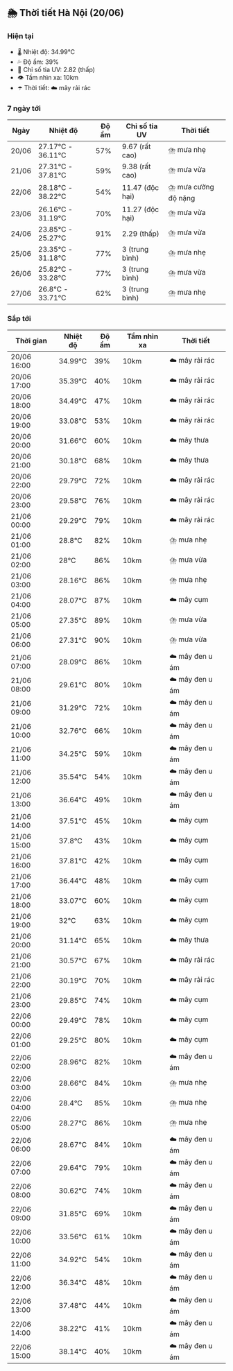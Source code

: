 ## 🌦️ Thời tiết Hà Nội (20/06)

### Hiện tại

- 🌡️ Nhiệt độ: 34.99℃
- 💦 Độ ẩm: 39%
- 🌟 Chỉ số tia UV: 2.82 (thấp)
- 👁️ Tầm nhìn xa: 10km
- ☂️ Thời tiết: ☁️ mây rải rác

### 7 ngày tới

| Ngày | Nhiệt độ | Độ ẩm | Chỉ số tia UV | Thời tiết |
| --- | --- | --- | --- | --- |
| 20/06 | 27.17℃ - 36.11℃ | 57% | 9.67 (rất cao) | ⛈️ mưa nhẹ |
| 21/06 | 27.31℃ - 37.81℃ | 59% | 9.38 (rất cao) | ⛈️ mưa vừa |
| 22/06 | 28.18℃ - 38.22℃ | 54% | 11.47 (độc hại) | ⛈️ mưa cường độ nặng |
| 23/06 | 26.16℃ - 31.19℃ | 70% | 11.27 (độc hại) | ⛈️ mưa vừa |
| 24/06 | 23.85℃ - 25.27℃ | 91% | 2.29 (thấp) | ⛈️ mưa vừa |
| 25/06 | 23.35℃ - 31.18℃ | 77% | 3 (trung bình) | ⛈️ mưa nhẹ |
| 26/06 | 25.82℃ - 33.28℃ | 77% | 3 (trung bình) | ⛈️ mưa vừa |
| 27/06 | 26.8℃ - 33.71℃ | 62% | 3 (trung bình) | ⛈️ mưa nhẹ |

### Sắp tới

| Thời gian | Nhiệt độ | Độ ẩm | Tầm nhìn xa | Thời tiết |
| --- | --- | --- | --- | --- |
| 20/06 16:00 | 34.99℃ | 39% | 10km | ☁️ mây rải rác |
| 20/06 17:00 | 35.39℃ | 40% | 10km | ☁️ mây rải rác |
| 20/06 18:00 | 34.49℃ | 47% | 10km | ☁️ mây rải rác |
| 20/06 19:00 | 33.08℃ | 53% | 10km | ☁️ mây rải rác |
| 20/06 20:00 | 31.66℃ | 60% | 10km | ☁️ mây thưa |
| 20/06 21:00 | 30.18℃ | 68% | 10km | ☁️ mây thưa |
| 20/06 22:00 | 29.79℃ | 72% | 10km | ☁️ mây rải rác |
| 20/06 23:00 | 29.58℃ | 76% | 10km | ☁️ mây rải rác |
| 21/06 00:00 | 29.29℃ | 79% | 10km | ☁️ mây rải rác |
| 21/06 01:00 | 28.8℃ | 82% | 10km | ⛈️ mưa nhẹ |
| 21/06 02:00 | 28℃ | 86% | 10km | ⛈️ mưa vừa |
| 21/06 03:00 | 28.16℃ | 86% | 10km | ⛈️ mưa nhẹ |
| 21/06 04:00 | 28.07℃ | 87% | 10km | ☁️ mây cụm |
| 21/06 05:00 | 27.35℃ | 89% | 10km | ⛈️ mưa vừa |
| 21/06 06:00 | 27.31℃ | 90% | 10km | ⛈️ mưa vừa |
| 21/06 07:00 | 28.09℃ | 86% | 10km | ☁️ mây đen u ám |
| 21/06 08:00 | 29.61℃ | 80% | 10km | ☁️ mây đen u ám |
| 21/06 09:00 | 31.29℃ | 72% | 10km | ☁️ mây đen u ám |
| 21/06 10:00 | 32.76℃ | 66% | 10km | ☁️ mây đen u ám |
| 21/06 11:00 | 34.25℃ | 59% | 10km | ☁️ mây đen u ám |
| 21/06 12:00 | 35.54℃ | 54% | 10km | ☁️ mây đen u ám |
| 21/06 13:00 | 36.64℃ | 49% | 10km | ☁️ mây đen u ám |
| 21/06 14:00 | 37.51℃ | 45% | 10km | ☁️ mây cụm |
| 21/06 15:00 | 37.8℃ | 43% | 10km | ☁️ mây cụm |
| 21/06 16:00 | 37.81℃ | 42% | 10km | ☁️ mây cụm |
| 21/06 17:00 | 36.44℃ | 48% | 10km | ☁️ mây cụm |
| 21/06 18:00 | 33.07℃ | 60% | 10km | ☁️ mây cụm |
| 21/06 19:00 | 32℃ | 63% | 10km | ☁️ mây cụm |
| 21/06 20:00 | 31.14℃ | 65% | 10km | ☁️ mây thưa |
| 21/06 21:00 | 30.57℃ | 67% | 10km | ☁️ mây rải rác |
| 21/06 22:00 | 30.19℃ | 70% | 10km | ☁️ mây rải rác |
| 21/06 23:00 | 29.85℃ | 74% | 10km | ☁️ mây cụm |
| 22/06 00:00 | 29.49℃ | 78% | 10km | ☁️ mây cụm |
| 22/06 01:00 | 29.25℃ | 80% | 10km | ☁️ mây cụm |
| 22/06 02:00 | 28.96℃ | 82% | 10km | ☁️ mây đen u ám |
| 22/06 03:00 | 28.66℃ | 84% | 10km | ⛈️ mưa nhẹ |
| 22/06 04:00 | 28.4℃ | 85% | 10km | ⛈️ mưa nhẹ |
| 22/06 05:00 | 28.27℃ | 86% | 10km | ⛈️ mưa nhẹ |
| 22/06 06:00 | 28.67℃ | 84% | 10km | ☁️ mây đen u ám |
| 22/06 07:00 | 29.64℃ | 79% | 10km | ☁️ mây đen u ám |
| 22/06 08:00 | 30.62℃ | 74% | 10km | ☁️ mây đen u ám |
| 22/06 09:00 | 31.85℃ | 69% | 10km | ☁️ mây đen u ám |
| 22/06 10:00 | 33.56℃ | 61% | 10km | ☁️ mây đen u ám |
| 22/06 11:00 | 34.92℃ | 54% | 10km | ☁️ mây đen u ám |
| 22/06 12:00 | 36.34℃ | 48% | 10km | ☁️ mây đen u ám |
| 22/06 13:00 | 37.48℃ | 44% | 10km | ☁️ mây đen u ám |
| 22/06 14:00 | 38.22℃ | 41% | 10km | ☁️ mây đen u ám |
| 22/06 15:00 | 38.14℃ | 40% | 10km | ☁️ mây đen u ám |

